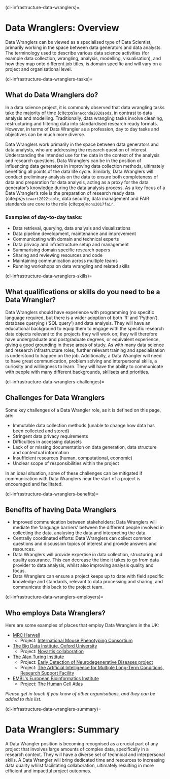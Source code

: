 (cl-infrastructure-data-wranglers)=
# Data Wranglers: Overview

Data Wranglers can be viewed as a specialised type of Data Scientist, primarily working in the space between data generators and data analysts.
The terminology used to describe various data science activities (for example data collection, wrangling, analysis, modelling, visualisation), and how they map onto different job titles, is domain specific and will vary on a project and organisational level.

(cl-infrastructure-data-wranglers-tasks)=
## What do Data Wranglers do?

In a data science project, it is commonly observed that data wrangling tasks take the majority of time {cite:ps}`anaconda2020sods`, in contrast to data analysis and modelling.
Traditionally, data wrangling tasks involve cleaning, restructuring and filtering data into standardised research ready formats.
However, in terms of Data Wrangler as a profession, day to day tasks and objectives can be much more diverse.   

Data Wranglers work primarily in the space between data generators and data analysts, who are addressing the research question of interest.
Understanding the intended use for the data in the context of the analysis and research questions, Data Wranglers can be in the position of influencing data generators in improving data collection methods, ultimately benefiting all points of the data life cycle.
Similarly, Data Wranglers will conduct preliminary analysis on the data to ensure both completeness of data and preparation for data analysis, acting as a proxy for the data generator’s knowledge during the data analysis process.
As a key focus of a Data Wrangler’s role is the preparation of research ready data {cite:ps}`stewart2022table`, data security, data management and FAIR standards are core to the role {cite:ps}`mons2017fair`.

### Examples of day-to-day tasks:

* Data retrieval, querying, data analysis and visualizations
* Data pipeline development, maintenance and improvement
* Communicating with domain and technical experts
* Data privacy and infrastructure setup and management
* Summarising domain specific research papers
* Sharing and reviewing resources and code
* Maintaining communication across multiple teams
* Running workshops on data wrangling and related skills

(cl-infrastructure-data-wranglers-skills)=
## What qualifications or skills do you need to be a Data Wrangler?

Data Wranglers should have experience with programming (no specific language required, but there is a wider adoption of both ‘R’ and ‘Python’), database querying ('SQL query') and data analysis.
They will have an educational background to equip them to engage with the specific research data objects relevant to the projects they will work on; they will therefore have undergraduate and postgraduate degrees, or equivalent experience, giving a good grounding in these areas of study.
As with many data science and research infrastructure roles, further relevant training and specialisation is understood to happen on the job.
Additionally, a Data Wrangler will need to have great communication, problem solving and interpersonal skills, a curiosity and willingness to learn.
They will have the ability to communicate with people with many different backgrounds, skillsets and priorities.

(cl-infrastructure-data-wranglers-challenges)=
## Challenges for Data Wranglers

Some key challenges of a Data Wrangler role, as it is defined on this page, are:

* Immutable data collection methods (unable to change how data has been collected and stored)
* Stringent data privacy requirements
* Difficulties in accessing datasets
* Lack of or missing documentation on data generation, data structure and contextual information
* Insufficient resources (human, computational, economic)
* Unclear scope of responsibilities within the project

In an ideal situation, some of these challenges can be mitigated if communication with Data Wranglers near the start of a project is encouraged and facilitated.  

(cl-infrastructure-data-wranglers-benefits)=
## Benefits of having Data Wranglers

* Improved communication between stakeholders: Data Wranglers will mediate the ‘language barriers’ between the different people involved in collecting the data, analysing the data and interpreting the data.
* Centrally coordinated efforts: Data Wranglers can collect common questions and discussion topics of interest and provide answers and resources.
* Data Wranglers will provide expertise in data collection, structuring and quality assurance.
This can decrease the time it takes to go from data provider to data analysis, whilst also improving analysis quality and focus.
* Data Wranglers can ensure a project keeps up to date with field specific knowledge and standards, relevant to data processing and sharing, and communicate this back to the project team.

(cl-infrastructure-data-wranglers-employers)=
## Who employs Data Wranglers?

Here are some examples of places that employ Data Wranglers in the UK:

* [MRC Harwell](https://www.har.mrc.ac.uk/)
  * Project: [International Mouse Phenotyping Consortium](https://www.mousephenotype.org)
* [The Big Data Institute, Oxford University](https://www.bdi.ox.ac.uk/)
  * Project: [Novartis collaboration](https://www.novartis.com/research-development/research-collaborations)
* [The Alan Turing Institute](https://www.turing.ac.uk/)
   * Project: [Early Detection of Neurodegenerative Diseases project](https://edon-initiative.org/)
   * Project: [The Artificial Intelligence for Multiple Long-Term Conditions, Research Support Facility](https://www.turing.ac.uk/research/research-projects/ai-multiple-long-term-conditions-research-support-facility)
* [EMBL's European Bioinformatics Institute](https://www.ebi.ac.uk/)
   * Project: [The Human Cell Atlas](https://www.humancellatlas.org/)

_Please get in touch if you know of other organisations, and they can be added to this list._

(cl-infrastructure-data-wranglers-summary)=
# Data Wranglers: Summary

A Data Wrangler position is becoming recognised as a crucial part of any project that involves large amounts of complex data, specifically in a research context.
They will have a diverse set of technical and interpersonal skills.
A Data Wrangler will bring dedicated time and resources to increasing data quality whilst facilitating collaboration, ultimately resulting in more efficient and impactful project outcomes.
